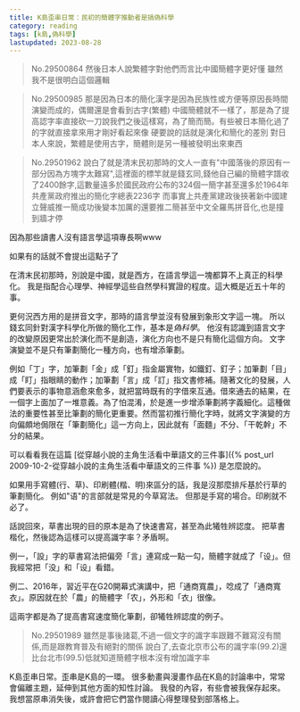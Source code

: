```yaml
---
title: K島歪串日常：民初的簡體字推動者是搞偽科學
category: reading
tags: [k島,偽科學]
lastupdated: 2023-08-28
---
```


> No.29500864
> 然後日本人說繁體字對他們而言比中國簡體字更好懂 雖然我不是很明白這個邏輯

> No.29500985
> 那是因為日本的簡化漢字是因為民族性或方便等原因長時間演變而成的，偶爾還是會看到古字(繁體)
> 中國簡體就不一樣了，那是為了提高認字率直接砍一刀說我們之後這樣寫，為了簡而簡。有些被日本簡化過了的字就直接拿來用才剛好看起來像
> 硬要說的話就是演化和簡化的差別
> 對日本人來說，繁體是使用古字，簡體則是另一種被發明出來東西

> No.29501962
> 說白了就是清末民初那時的文人一直有"中國落後的原因有一部分因為方塊字太難寫",這裡面的標竿就是錢玄同,錢他自己編的簡體字譜收了2400餘字,這數量遠多於國民政府公布的324個一簡字甚至還多於1964年共產黨政府推出的簡化字總表2236字
> 而事實上共產黨建政後挾著新中國建立聲威推一簡成功後變本加厲的還要推二簡甚至中文全羅馬拼音化,也是撞到牆才停

因為那些讀書人沒有語言學這項專長啊www

如果有的話就不會提出這點子了

<!--more-->

在清末民初那時，別說是中國，就是西方，在語言學這一塊都算不上真正的科學化。
我是指配合心理學、神經學這些自然學科實證的程度。這大概是近五十年的事。

更何況西方用的是拼音文字，那時的語言學並沒有發展到象形文字這一塊。
所以錢玄同針對漢字科學化所做的簡化工作，基本是*偽科學*。
他沒有認識到語言文字的改變原因更常出於演化而不是創造，演化方向也不是只有簡化這個方向。
文字演變並不是只有筆劃簡化一種方向，也有增添筆劃。

例如「丁」字，加筆劃「金」成「釘」指金屬實物，如鐵釘、釘子；加筆劃「目」成「盯」指眼睛的動作；加筆劃「言」成「訂」指文書修補。隨著文化的發展，人們要表示的事物意涵愈來愈多，就把當時既有的字借來互通。借來通去的結果，在一個字上面加了一堆意義。為了怕混淆，於是進一步增添筆劃將字義細化。這種做法的重要性甚至比筆劃的簡化更重要。然而當初推行簡化字時，就將文字演變的方向偏頗地侷限在「筆劃簡化」這一方向上，因此就有「面麵」不分、「干乾幹」不分的結果。

可以看看我在這篇 [從穿越小說的主角生活看中華語文的三件事]({% post_url 2009-10-2-從穿越小說的主角生活看中華語文的三件事 %}) 是怎麼說的。

如果用手寫體(行、草)、印刷體(楷、明)來區分的話，我是沒那麼排斥基於行草的筆劃簡化。
例如"语"的言部就是常見的今草寫法。
但那是手寫的場合。印刷就不必了。

話說回來，草書出現的目的原本是為了快速書寫，甚至為此犧牲辨認度。
把草書楷化，然後認為這樣可以提高識字率？矛盾啊。

例一，「設」字的草書寫法把偏旁「言」連寫成一點一勾，簡體字就成了「设」。但我經常把「没」和「设」看錯。

例二、2016年，習近平在G20開幕式演講中，把「通商寬農」，唸成了「通商寬衣」。原因就在於「農」的簡體字「农」，外形和「衣」很像。

這兩字都是為了提高書寫速度簡化筆劃，卻犧牲辨認度的例子。

> No.29501989
> 雖然是事後諸葛,不過一個文字的識字率跟難不難寫沒有關係,而是跟教育普及有絕對的關係
> 說白了,去查北京市公布的識字率(99.2)還比台北市(99.5)低就知道簡體字根本沒有增加識字率

<div class="note">
K島歪串日常。歪串是K島的一環。
很多動畫與漫畫作品在K島的討論串中，常常會偏離主題，延伸到其他方面的知性討論。
我發的內容，有些會被我保存起來。我想當原串消失後，或許會把它們當作閱讀心得整理發到部落格上。
</div>
